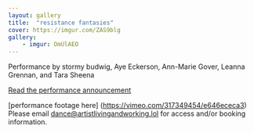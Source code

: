 ```yaml
---
layout: gallery
title:  "resistance fantasies"
cover: https://imgur.com/ZAS9blg
gallery:
    - imgur: OmUlAEO
---
```


Performance by stormy budwig, Aye Eckerson, Ann-Marie Gover, Leanna Grennan,
and Tara Sheena

[Read the performance announcement](https://www.theexponentialfestival.org/resistancefantasies)

[performance footage here] (https://vimeo.com/317349454/e646ececa3) Please email dance@artistlivingandworking.lol for access and/or booking information.
